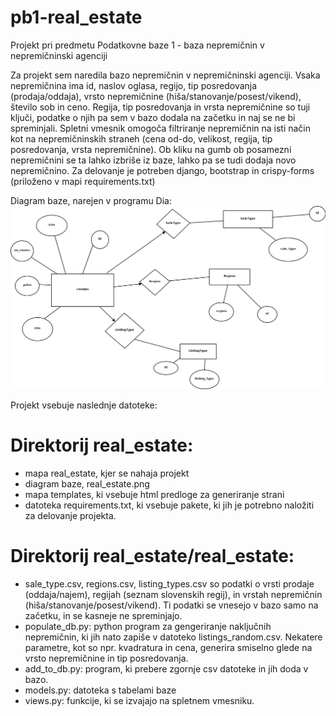 # pb1-real_estate
Projekt pri predmetu Podatkovne baze 1 - baza nepremičnin v nepremičninski agenciji

Za projekt sem naredila bazo nepremičnin v nepremičninski agenciji. Vsaka nepremičnina ima id, naslov oglasa, regijo, tip posredovanja (prodaja/oddaja), vrsto nepremičnine (hiša/stanovanje/posest/vikend), število sob in ceno. Regija, tip posredovanja in vrsta nepremičnine so tuji ključi, podatke o njih pa sem v bazo dodala na začetku in naj se ne bi spreminjali. Spletni vmesnik omogoča filtriranje nepremičnin na isti način kot na nepremičninskih straneh (cena od-do, velikost, regija, tip posredovanja, vrsta nepremičnine). Ob kliku na gumb ob posamezni nepremičnini se ta lahko izbriše iz baze, lahko pa se tudi dodaja novo nepremičnino. Za delovanje je potreben django, bootstrap in crispy-forms (priloženo v mapi requirements.txt)

Diagram baze, narejen v programu Dia:
![Alt text](https://github.com/EminaMerlakSusman/pb1-real_estate/blob/master/real_estate.png?raw=true "Database diagram")

Projekt vsebuje naslednje datoteke:
<h1>Direktorij real_estate:</h1>
<ul>
  <li>mapa real_estate, kjer se nahaja projekt</li>
  <li>diagram baze, real_estate.png</li>
  <li>mapa templates, ki vsebuje html predloge za generiranje strani</li>
  <li>datoteka requirements.txt, ki vsebuje pakete, ki jih je potrebno naložiti za delovanje projekta.</li>

</ul>

<h1>Direktorij real_estate/real_estate:</h1>
<ul>
  <li>sale_type.csv, regions.csv, listing_types.csv so podatki o vrsti prodaje (oddaja/najem), regijah (seznam slovenskih regij), in vrstah nepremičnin (hiša/stanovanje/posest/vikend). Ti podatki se vnesejo v bazo samo na začetku, in se kasneje ne spreminjajo.</li>
  <li>populate_db.py: python program za gengeriranje naključnih nepremičnin, ki jih nato zapiše v datoteko listings_random.csv. Nekatere parametre, kot so npr. kvadratura in cena, generira smiselno glede na vrsto nepremičnine in tip posredovanja.</li>
  <li>add_to_db.py: program, ki prebere zgornje csv datoteke in jih doda v bazo.</li>
  <li>models.py: datoteka s tabelami baze</li>
  <li>views.py: funkcije, ki se izvajajo na spletnem vmesniku.</li>

</ul>
